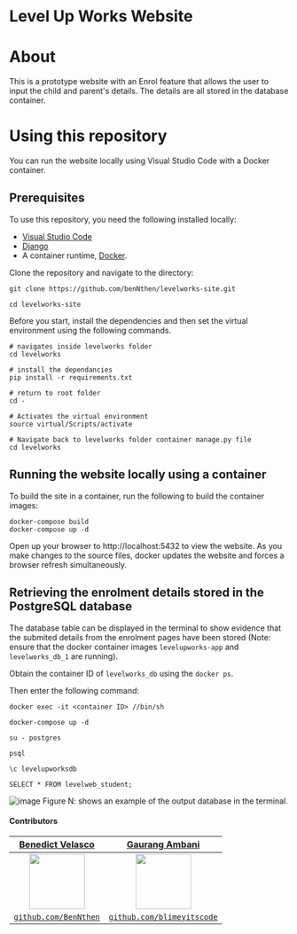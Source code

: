 # Level Up Works Website

# About

This is a prototype website with an Enrol feature that allows the user to input the child and parent's details. The details are all stored in the database container.

# Using this repository

You can run the website locally using Visual Studio Code with a Docker container. 

## Prerequisites

To use this repository, you need the following installed locally:

- [Visual Studio Code](https://code.visualstudio.com/)
- [Django](https://www.djangoproject.com/)
- A container runtime, [Docker](https://www.docker.com/).

Clone the repository and navigate to the directory:

```
git clone https://github.com/benNthen/levelworks-site.git

cd levelworks-site
```

Before you start, install the dependencies and then set the virtual environment using the following commands.

```
# navigates inside levelworks folder
cd levelworks

# install the dependancies
pip install -r requirements.txt

# return to root folder
cd - 

# Activates the virtual environment
source virtual/Scripts/activate

# Navigate back to levelworks folder container manage.py file
cd levelworks
```
## Running the website locally using a container

To build the site in a container, run the following to build the container images:

```
docker-compose build
docker-compose up -d
```

Open up your browser to http://localhost:5432 to view the website. As you make changes to the source files, docker updates the website and forces a browser refresh simultaneously.

## Retrieving the enrolment details stored in the PostgreSQL database

The database table can be displayed in the terminal to show evidence that the submited details from the enrolment pages have been stored (Note: ensure that the docker container  images `levelupworks-app` and `levelworks_db_1` are running).

Obtain the container ID of `levelworks_db` using the `docker ps`.

Then enter the following command:
```
docker exec -it <container ID> //bin/sh 

docker-compose up -d
```

```
su - postgres 

psql

\c levelupworksdb

SELECT * FROM levelweb_student;
```
![image](https://user-images.githubusercontent.com/53241776/125165969-79174900-e1ed-11eb-81bd-cefa278cd5f2.png)
Figure N: shows an example of the output database in the terminal.

#### Contributors

| <a href="https://github.com/benNthen" target="_blank">**Benedict Velasco**</a> | <a href="https://github.com/blimeyitscode" target="_blank">**Gaurang Ambani**</a>
| :---: |:---:|
| <img src="https://avatars0.githubusercontent.com/u/53241776" width="100">      | <img src="https://avatars.githubusercontent.com/u/48747837?v=4" width="100"> |
| <a href="http://github.com/BenNthen" target="_blank">`github.com/BenNthen`</a> | <a href="https://github.com/blimeyitscode" target="_blank">`github.com/blimeyitscode`</a> |
